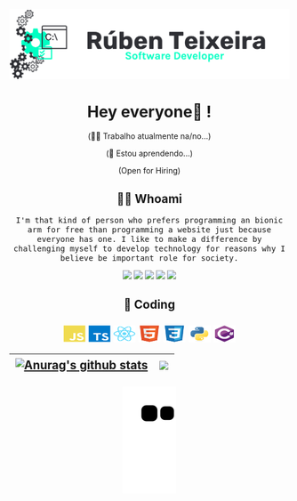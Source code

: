 ![Logo](https://github.com/Teixa-droid/Teixa-droid/blob/main/gitimages/my.PNG)
<h1 align="center"> Hey everyone👋 !</h1>
<div align="center">
</div>
<p align="center"> (👩‍💻 Trabalho atualmente na/no...)</p>
<p align="center"> (🧠 Estou aprendendo...)</p>
<p align="center"> (Open for Hiring)</p>
</h1>
<h2 align="center"> 👨‍💻 Whoami</h2>
<p align="center">
  <samp>I'm that kind of person who prefers programming an bionic arm for free than programming a website just because everyone has one. I like to make a difference by challenging myself to develop technology for reasons why I believe be important role for society.
  </samp>
  <div align="center"> 
 <a href="https://discord.gg/gjAFZERH" target="_blank"><img src="https://img.shields.io/badge/Discord-7289DA?style=for-the-badge&logo=discord&logoColor=white" target="_blank"></a> 
  <a href = ""><img src="https://img.shields.io/badge/Microsoft_Outlook-0078D4?style=for-the-badge&logo=microsoft-outlook&logoColor=white"></a>
    <a href = "https://open.spotify.com/user/2zpysg7rcvgs2a3y1egdabcwz?si=2e522945af2f4570"><img src="https://img.shields.io/badge/Spotify-1ED760?&style=for-the-badge&logo=spotify&logoColor=white"></a>
    <a href = "https://hashnode.com/@Teixa"><img src="https://img.shields.io/badge/Hashnode-2962FF?style=for-the-badge&logo=hashnode&logoColor=white"></a>
  <a href="www.linkedin.com/in/rúben-teixeira" target="_blank"><img src="https://img.shields.io/badge/-LinkedIn-%230077B5?style=for-the-badge&logo=linkedin&logoColor=white" target="_blank"></a> 
</p>
<h2 align="center"> 🚀 Coding
<div style="display: inline_block"><br>
  <img align="center" alt="Teixa-Js" height="30" width="40" src="https://raw.githubusercontent.com/devicons/devicon/master/icons/javascript/javascript-plain.svg">
  <img align="center" alt="Teixa-Ts" height="30" width="40" src="https://raw.githubusercontent.com/devicons/devicon/master/icons/typescript/typescript-plain.svg">
  <img align="center" alt="Teixa-React" height="30" width="40" src="https://raw.githubusercontent.com/devicons/devicon/master/icons/react/react-original.svg">
  <img align="center" alt="Teixa-HTML" height="30" width="40" src="https://raw.githubusercontent.com/devicons/devicon/master/icons/html5/html5-original.svg">
  <img align="center" alt="Teixa-CSS" height="30" width="40" src="https://raw.githubusercontent.com/devicons/devicon/master/icons/css3/css3-original.svg">
  <img align="center" alt="Teixa-Python" height="30" width="40" src="https://raw.githubusercontent.com/devicons/devicon/master/icons/python/python-original.svg">
  <img align="center" alt="Teixa-Csharp" height="30" width="40" src="https://raw.githubusercontent.com/devicons/devicon/master/icons/csharp/csharp-original.svg">
</div>
  

 | <a href="https://github.com/Teixa-droid/github-readme-stats"><img align="center" src="https://github-readme-stats.vercel.app/api?username=Teixa-droid&show_icons=true&include_all_commits=true&theme=vue&hide_border=true" alt="Anurag's github stats" /></a> | <a href="https://github.com/Teixa-droid/github-readme-stats"><img align="center" src="https://github-readme-stats.vercel.app/api/top-langs/?username=Teixa-droid&layout=compact&theme=vue&hide_border=true" /></a> |
| ------------- | ------------- |
 
![Snake animation](https://github.com/Teixa-droid/Teixa-droid/blob/output/github-contribution-grid-snake.svg)

</h2>
